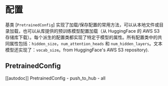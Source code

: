 <!--版权所有2022年的HuggingFace团队。保留所有权利。
根据 Apache 许可证第 2.0 版（“许可证”）获得许可；除非遵守许可证，否则您不得使用此文件。您可以在以下位置获取许可证的副本：
http://www.apache.org/licenses/LICENSE-2.0
除非适用法律要求或书面同意，根据许可证分发的软件以“按原样”方式分发，不提供任何明示或默示的担保或条件。参见许可证中的具体语言以了解权限和限制。特别注意，此文件是 Markdown 格式，但包含了特定于我们的文档生成器（类似于 MDX）的语法，您的 Markdown 查看器可能无法正确呈现。此外，请注意，该文件是 Markdown 格式，但包含了与我们的文档生成器（类似于 MDX）的特定语法，您的 Markdown 查看器可能无法正确呈现。
⚠️ 注意，此文件是 Markdown 格式的，但包含了我们的文档生成器（类似于 MDX）的特定语法，您的 Markdown 查看器可能无法正确渲染。渲染。
-->

# 配置

基类 [`PretrainedConfig`] 实现了加载/保存配置的常用方法，可以从本地文件或目录加载，也可以从库提供的预训练模型配置加载（从 HuggingFace 的 AWS S3 存储库下载）。每个派生的配置类都实现了特定于模型的属性。所有配置类中的共同属性包括：`hidden_size`，`num_attention_heads` 和 `num_hidden_layers`。文本模型还实现了：`vocab_size`。from HuggingFace's AWS S3 repository).



## PretrainedConfig

[[autodoc]] PretrainedConfig
    - push_to_hub
    - all
